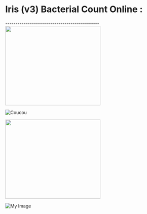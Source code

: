 <h1> Iris (v3) Bacterial Count Online :  </h1>
----------------------------------------------

<img src="https://github.com/dfialaire/Iris-v3-Bacterial-Count-Online/tree/main/Img0_png.png" width=300 height=250 />

![Coucou](https://github.com/dfialaire/Iris-v3-Bacterial-Count-Online/blob/tree/main/Img0_png.png)



<img src="[https://github.com/dfialaire/Iris-v3-Bacterial-Count-Online/blob/main/Image/Img0_png.png](https://github.com/dfialaire/Iris-v3-Bacterial-Count-Online/blob/main/Image/Img0_png.png)" width=300 height=250 />

![My Image]([https://github.com/dfialaire/Iris-v3-Bacterial-Count-Online/blob/main/Image/Img0_png.png](https://github.com/dfialaire/Iris-v3-Bacterial-Count-Online/blob/main/Image/Img0_png.png))

